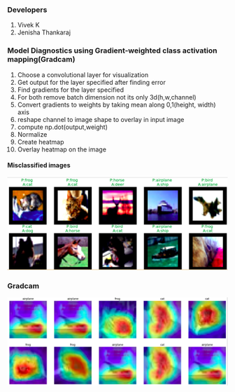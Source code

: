 
### Developers

1. Vivek K  
2. Jenisha Thankaraj

### Model Diagnostics using Gradient-weighted class activation mapping(Gradcam)

1. Choose a convolutional layer for visualization
2. Get output for the layer specified after finding error
3. Find gradients for the layer specified
4. For both remove batch dimension not its only 3d(h,w,channel)
5. Convert gradients to weights by taking mean along 0,1(height, width) axis
6. reshape channel to image shape  to overlay in input image
7. compute np.dot(output,weight)
8. Normalize 
9. Create heatmap
10. Overlay heatmap on the image

#### Misclassified images

<img src="https://github.com/joyjeni/ComputerVision/blob/main/S8_Gradcam/img/misclassified/10misclassified_images.png" alt="Misclassified Images">

### Gradcam


<img src="https://github.com/joyjeni/ComputerVision/blob/main/S8_Gradcam/img/gradcam/10_missed_gradcam.png" alt="Misclassified Images">



